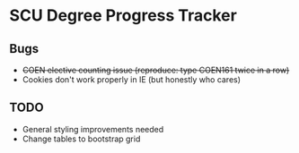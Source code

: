 # SCU Degree Progress Tracker
## Bugs
* ~~COEN elective counting issue (reproduce: type COEN161 twice in a row)~~
* Cookies don't work properly in IE (but honestly who cares)  
## TODO
* General styling improvements needed
* Change tables to bootstrap grid
